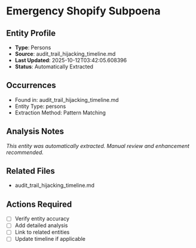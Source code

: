 # Emergency Shopify Subpoena

## Entity Profile
- **Type**: Persons
- **Source**: audit_trail_hijacking_timeline.md
- **Last Updated**: 2025-10-12T03:42:05.608396
- **Status**: Automatically Extracted

## Occurrences
- Found in: audit_trail_hijacking_timeline.md
- Entity Type: persons
- Extraction Method: Pattern Matching

## Analysis Notes
*This entity was automatically extracted. Manual review and enhancement recommended.*

## Related Files
- audit_trail_hijacking_timeline.md

## Actions Required
- [ ] Verify entity accuracy
- [ ] Add detailed analysis
- [ ] Link to related entities
- [ ] Update timeline if applicable
